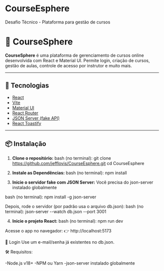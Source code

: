 # CourseEsphere
 Desafio Técnico - Plataforma para gestão de cursos

 # 📘 CourseSphere

**CourseSphere** é uma plataforma de gerenciamento de cursos online desenvolvida com React e Material UI. Permite login, criação de cursos, gestão de aulas, controle de acesso por instrutor e muito mais.

---

## 🚀 Tecnologias

- [React](https://reactjs.org/)
- [Vite](https://vitejs.dev/)
- [Material UI](https://mui.com/)
- [React Router](https://reactrouter.com/)
- [JSON Server (fake API)](https://github.com/typicode/json-server)
- [React Toastify](https://fkhadra.github.io/react-toastify/)

---

## 📦 Instalação

1. **Clone o repositório:**
bash (no terminal):
git clone https://github.com/jefflovis/CourseEsphere.git
cd CourseEsphere

2. **Instale as Dependências:**
bash (no terminal):
npm install

3. **Inicie o servidor fake com JSON Server:**
Você precisa do json-server instalado globalmente

bash (no terminal):
npm install -g json-server

Depois, rode o servidor (por padrão usa o arquivo db.json):
bash (no terminal):
json-server --watch db.json --port 3001

4. **Inicie o projeto React:**
bash (no terminal):
npm run dev

Acesse o app no navegador:
👉 http://localhost:5173

🔐 Login
Use um e-mail/senha já existentes no db.json.

🛠 Requisitos:

-Node.js v18+
-NPM ou Yarn
-json-server instalado globalmente

